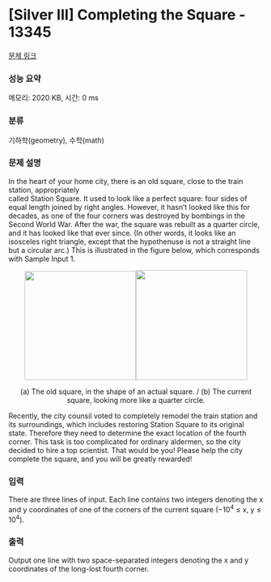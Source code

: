 # [Silver III] Completing the Square - 13345 

[문제 링크](https://www.acmicpc.net/problem/13345) 

### 성능 요약

메모리: 2020 KB, 시간: 0 ms

### 분류

기하학(geometry), 수학(math)

### 문제 설명

<p>In the heart of your home city, there is an old square, close to the train station, appropriately<br>
called Station Square. It used to look like a perfect square: four sides of equal length joined by right angles. However, it hasn’t looked like this for decades, as one of the four corners was destroyed by bombings in the Second World War. After the war, the square was rebuilt as a quarter circle, and it has looked like that ever since. (In other words, it looks like an isosceles right triangle, except that the hypothenuse is not a straight line but a circular arc.) This is illustrated in the figure below, which corresponds with Sample Input 1.</p>

<p style="text-align: center;"><img alt="" src="https://onlinejudgeimages.s3.amazonaws.com/problem/13345/%EC%8A%A4%ED%81%AC%EB%A6%B0%EC%83%B7%202016-10-10%20%EC%98%A4%ED%9B%84%203.52.12.png" style="height:215px; width:220px"><img alt="" src="https://onlinejudgeimages.s3.amazonaws.com/problem/13345/%EC%8A%A4%ED%81%AC%EB%A6%B0%EC%83%B7%202016-10-10%20%EC%98%A4%ED%9B%84%203.52.29.png" style="height:217px; text-align:center; width:220px"></p>

<p style="text-align: center;">(a) The old square, in the shape of an actual square. / (b) The current square, looking more like a quarter circle.</p>

<p>Recently, the city counsil voted to completely remodel the train station and its surroundings, which includes restoring Station Square to its original state. Therefore they need to determine the exact location of the fourth corner. This task is too complicated for ordinary aldermen, so the city decided to hire a top scientist. That would be you! Please help the city complete the square, and you will be greatly rewarded!</p>

### 입력 

 <p>There are three lines of input. Each line contains two integers denoting the x and y coordinates of one of the corners of the current square (−10<sup>4</sup> ≤ x, y ≤ 10<sup>4</sup>).</p>

### 출력 

 <p>Output one line with two space-separated integers denoting the x and y coordinates of the long-lost fourth corner.</p>

